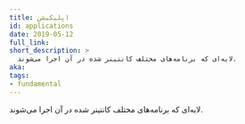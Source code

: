 ```yaml
---
title: اپلیکیشن
id: applications
date: 2019-05-12
full_link:
short_description: >
  لایه‌ای که برنامه‌های مختلف کانتینر شده در آن اجرا می‌شوند.
aka:
tags:
- fundamental
---
```

 لایه‌ای که برنامه‌های مختلف کانتینر شده در آن اجرا می‌شوند.
